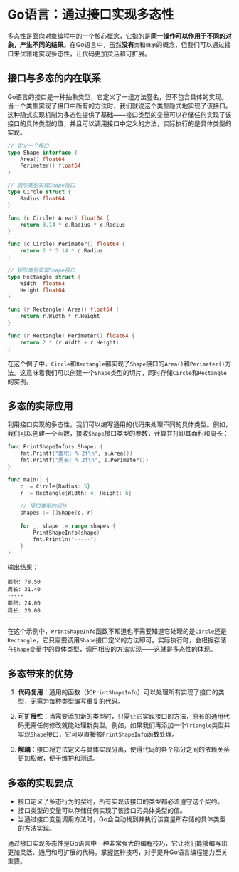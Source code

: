 # Go语言：通过接口实现多态性

多态性是面向对象编程中的一个核心概念，它指的是**同一操作可以作用于不同的对象，产生不同的结果**。在Go语言中，虽然**没有**`类`和`继承`的概念，但我们可以通过接口来优雅地实现多态性，让代码更加灵活和可扩展。

## 接口与多态的内在联系

Go语言的接口是一种抽象类型，它定义了一组方法签名，但不包含具体的实现。当一个类型实现了接口中所有的方法时，我们就说这个类型隐式地实现了该接口。这种隐式实现机制为多态性提供了基础——接口类型的变量可以存储任何实现了该接口的具体类型的值，并且可以调用接口中定义的方法，实际执行的是具体类型的实现。

```go
// 定义一个接口
type Shape interface {
    Area() float64
    Perimeter() float64
}

// 圆形类型实现Shape接口
type Circle struct {
    Radius float64
}

func (c Circle) Area() float64 {
    return 3.14 * c.Radius * c.Radius
}

func (c Circle) Perimeter() float64 {
    return 2 * 3.14 * c.Radius
}

// 矩形类型实现Shape接口
type Rectangle struct {
    Width  float64
    Height float64
}

func (r Rectangle) Area() float64 {
    return r.Width * r.Height
}

func (r Rectangle) Perimeter() float64 {
    return 2 * (r.Width + r.Height)
}
```

在这个例子中，`Circle`和`Rectangle`都实现了`Shape`接口的`Area()`和`Perimeter()`方法。这意味着我们可以创建一个`Shape`类型的切片，同时存储`Circle`和`Rectangle`的实例。

## 多态的实际应用

利用接口实现的多态性，我们可以编写通用的代码来处理不同的具体类型。例如，我们可以创建一个函数，接收`Shape`接口类型的参数，计算并打印其面积和周长：

```go
func PrintShapeInfo(s Shape) {
    fmt.Printf("面积: %.2f\n", s.Area())
    fmt.Printf("周长: %.2f\n", s.Perimeter())
}

func main() {
    c := Circle{Radius: 5}
    r := Rectangle{Width: 4, Height: 6}
    
    // 接口类型的切片
    shapes := []Shape{c, r}
    
    for _, shape := range shapes {
        PrintShapeInfo(shape)
        fmt.Println("-----")
    }
}
```

输出结果：
```
面积: 78.50
周长: 31.40
-----
面积: 24.00
周长: 20.00
-----
```

在这个示例中，`PrintShapeInfo`函数不知道也不需要知道它处理的是`Circle`还是`Rectangle`，它只需要调用`Shape`接口定义的方法即可。实际执行时，会根据存储在`Shape`变量中的具体类型，调用相应的方法实现——这就是多态性的体现。

## 多态带来的优势

1. **代码复用**：通用的函数（如`PrintShapeInfo`）可以处理所有实现了接口的类型，无需为每种类型编写重复的代码。

2. **可扩展性**：当需要添加新的类型时，只需让它实现接口的方法，原有的通用代码无需任何修改就能处理新类型。例如，如果我们再添加一个`Triangle`类型并实现`Shape`接口，它可以直接被`PrintShapeInfo`函数处理。

3. **解耦**：接口将方法定义与具体实现分离，使得代码的各个部分之间的依赖关系更加松散，便于维护和测试。

## 多态的实现要点

- 接口定义了多态行为的契约，所有实现该接口的类型都必须遵守这个契约。
- 接口类型的变量可以存储任何实现了该接口的具体类型的值。
- 当通过接口变量调用方法时，Go会自动找到并执行该变量所存储的具体类型的方法实现。

通过接口实现多态性是Go语言中一种非常强大的编程技巧，它让我们能够编写出更加灵活、通用和可扩展的代码。掌握这种技巧，对于提升Go语言编程能力至关重要。